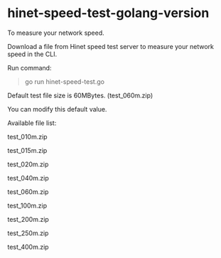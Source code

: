 # hinet-speed-test-golang-version
To measure your network speed.

Download a file from Hinet speed test server to measure your network speed in the CLI.

Run command:

> go run hinet-speed-test.go

Default test file size is 60MBytes. (test_060m.zip)

You can modify this default value.

Available file list:

test_010m.zip

test_015m.zip

test_020m.zip

test_040m.zip

test_060m.zip

test_100m.zip

test_200m.zip

test_250m.zip

test_400m.zip
